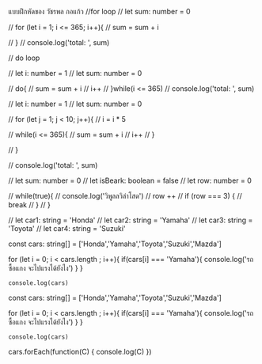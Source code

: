 แบบฝึกหัดของ วัชรพล กอแก้ว
//for loop
// let sum: number = 0

// for (let i = 1; i <= 365; i++){
//     sum = sum + i
    
// }
//     console.log('total: ', sum)

// do loop

// let i: number = 1
// let sum: number = 0

// do{
//     sum = sum + i
//     i++
// }while(i <= 365)
//     console.log('total: ', sum)




// let i: number = 1
// let sum: number = 0

// for (let j = 1; j < 10; j++){
//     i = i * 5

// while(i <= 365){
//     sum = sum + i
//     i++
// }

// }

// console.log('total: ', sum)


// let sum: number = 0
// let isBeark: boolean = false
// let row: number = 0

// while(true){
//     console.log('วิพูลลวิล่าโสด')
//     row ++
//     if (row === 3) {
//         break
//     }
// }

// let car1: string = 'Honda'
// let car2: string = 'Yamaha'
// let car3: string = 'Toyota'
// let car4: string = 'Suzuki'


const cars: string[] = ['Honda','Yamaha','Toyota','Suzuki','Mazda']

for (let i = 0; i < cars.length ; i++){
    if(cars[i] === 'Yamaha'){
        console.log('รถซื้อแกง จะไปแรงได้ยังไง')
    }
}

    

    console.log(cars)


const cars: string[] = ['Honda','Yamaha','Toyota','Suzuki','Mazda']

for (let i = 0; i < cars.length ; i++){
    if(cars[i] === 'Yamaha'){
        console.log('รถซื้อแกง จะไปแรงได้ยังไง')
    }
}

    

    console.log(cars)

cars.forEach(function(C) {
    console.log(C)
})